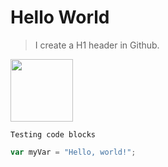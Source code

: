 # Hello World

> I create a H1 header in Github.

<!-- ![Image of Yaktocat](https://octodex.github.com/images/yaktocat.png) -->

<!-- resize an image -->
<img src="https://octodex.github.com/images/yaktocat.png" width="100" height="100">

```
Testing code blocks
```

``` javascript
var myVar = "Hello, world!";
```
